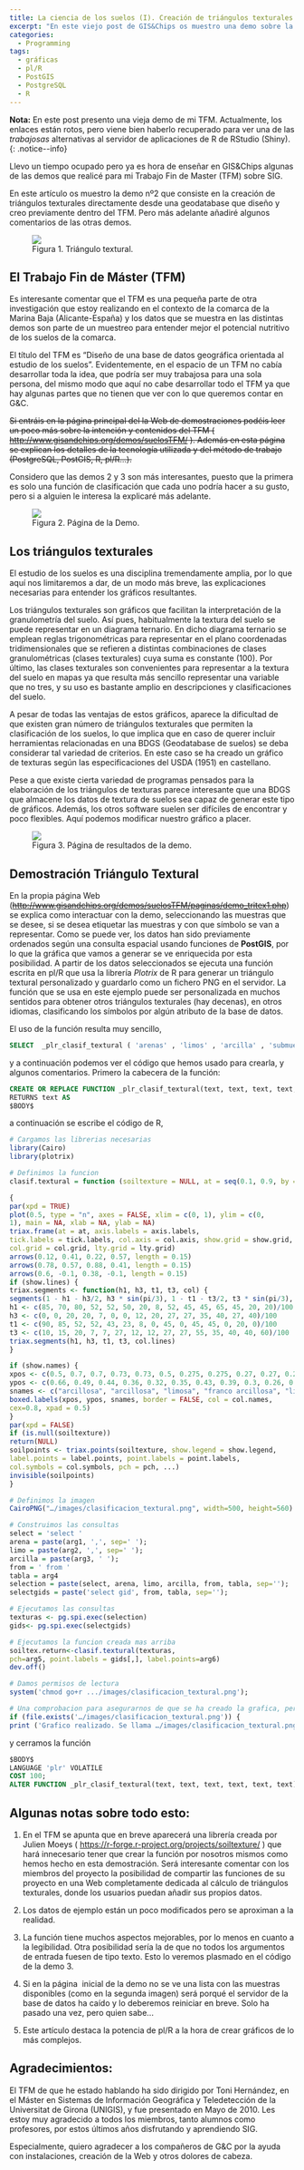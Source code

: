 ```yaml
---
title: La ciencia de los suelos (I). Creación de triángulos texturales directamente desde una Geodatabase.
excerpt: "En este viejo post de GIS&Chips os muestro una demo sobre la creación de triángulos texturales directamente desde una geodatabase."
categories:
  - Programming
tags:
  - gráficas
  - pl/R
  - PostGIS
  - PostgreSQL
  - R
---
```


**Nota:** En este post presento una vieja demo de mi TFM. Actualmente, los enlaces están rotos, pero viene bien haberlo recuperado para ver una de las *trabajosas* alternativas al servidor de aplicaciones de R de RStudio (Shiny).
{: .notice--info}

Llevo un tiempo ocupado pero ya es hora de enseñar en GIS&Chips algunas de las demos que realicé para mi Trabajo Fin de Master (TFM) sobre SIG.

En este artículo os muestro la demo nº2 que consiste en la creación de triángulos texturales directamente desde una geodatabase que diseño y creo previamente dentro del TFM. Pero más adelante añadiré algunos comentarios de las otras demos.


<figure class="half">
    <a href="{{ site.url }}/images/texture-classification.png"><img src="{{ site.url }}/images/texture-classification.png"></a>
    <figcaption>Figura 1. Triángulo textural.</figcaption>
</figure>


## El Trabajo Fin de Máster (TFM)

Es interesante comentar que el TFM es una pequeña parte de otra investigación que estoy realizando en el contexto de la comarca de la Marina Baja (Alicante-España) y los datos que se muestra en las distintas demos son parte de un muestreo para entender mejor el potencial nutritivo de los suelos de la comarca.

El título del TFM es “Diseño de una base de datos geográfica orientada al estudio de los suelos”. Evidentemente, en el espacio de un TFM no cabía desarrollar toda la idea, que podría ser muy trabajosa para una sola persona, del mismo modo que aquí no cabe desarrollar todo el TFM ya que hay algunas partes que no tienen que ver con lo que queremos contar en G&C.

<s>Si entráis en la página principal del la Web de demostraciones podéis leer un poco más sobre la intención y contenidos del TFM ( <http://www.gisandchips.org/demos/suelosTFM/> ). Además en esta página se explican los detalles de la tecnología utilizada y del método de trabajo (PostgreSQL, PostGIS, R, pl/R...).</s>

Considero que las demos 2 y 3 son más interesantes, puesto que la primera es solo una función de clasificación que cada uno podría hacer a su gusto, pero si a alguien le interesa la explicaré más adelante.


<figure class="half">
    <a href="{{ site.url }}/images/tritex-webapp.jpg"><img src="{{ site.url }}/images/tritex-webapp.jpg"></a>
    <figcaption>Figura 2. Página de la Demo.</figcaption>
</figure>


## Los triángulos texturales

El estudio de los suelos es una disciplina tremendamente amplia, por lo que aquí nos limitaremos a dar, de un modo más breve, las explicaciones necesarias para entender los gráficos resultantes.

Los triángulos texturales son gráficos que facilitan la interpretación de la granulometría del suelo. Así pues, habitualmente la textura del suelo se puede representar en un diagrama ternario. En dicho diagrama ternario se emplean reglas trigonométricas para representar en el plano coordenadas tridimensionales que se refieren a distintas combinaciones de clases granulométricas (clases texturales) cuya suma es constante (100). Por último, las clases texturales son convenientes para representar a la textura del suelo en mapas ya que resulta más sencillo representar una variable que no tres, y su uso es bastante amplio en descripciones y clasificaciones del suelo.

A pesar de todas las ventajas de estos gráficos, aparece la dificultad de que existen gran número de triángulos texturales que permiten la clasificación de los suelos, lo que implica que en caso de querer incluir herramientas relacionadas en una BDGS (Geodatabase de suelos) se deba considerar tal variedad de criterios. En este caso se ha creado un gráfico de texturas según las especificaciones del USDA (1951) en castellano.

Pese a que existe cierta variedad de programas pensados para la elaboración de los triángulos de texturas parece interesante que una BDGS que almacene los datos de textura de suelos sea capaz de generar este tipo de gráficos. Además, los otros software suelen ser difíciles de encontrar y poco flexibles. Aquí podemos modificar nuestro gráfico a placer.


<figure class="half">
    <a href="{{ site.url }}/images/tritex-results.jpg"><img src="{{ site.url }}/images/tritex-results.jpg"></a>
    <figcaption>Figura 3. Página de resultados de la demo.</figcaption>
</figure>



## Demostración Triángulo Textural

En la propia página Web (<s><http://www.gisandchips.org/demos/suelosTFM/paginas/demo_tritex1.php></s>) se explica como interactuar con la demo, seleccionando las muestras que se desee, si se desea etiquetar las muestras y con que símbolo se van a representar. Como se puede ver, los datos han sido previamente ordenados según una consulta espacial usando funciones de **PostGIS**, por lo que la gráfica que vamos a generar se ve enriquecida por esta posibilidad. A partir de los datos seleccionados se ejecuta una función escrita en pl/R que usa la librería *Plotrix* de R para generar un triángulo textural personalizado y guardarlo como un fichero PNG en el servidor. La función que se usa en este ejemplo puede ser personalizada en muchos sentidos para obtener otros triángulos texturales (hay decenas), en otros idiomas, clasificando los símbolos por algún atributo de la base de datos.

El uso de la función resulta muy sencillo,

```sql
SELECT  _plr_clasif_textural ( 'arenas' , 'limos' , 'arcilla' , 'submuestra' , 'simbolo' , 'etiquetas') ;
```

y a continuación podemos ver el código que hemos usado para crearla, y algunos comentarios. Primero la cabecera de la función:

```sql
CREATE OR REPLACE FUNCTION _plr_clasif_textural(text, text, text, text, text, text)
RETURNS text AS
$BODY$
```

a continuación se escribe el código de R,

```r
# Cargamos las librerias necesarias
library(Cairo)
library(plotrix)

# Definimos la funcion
clasif.textural = function (soiltexture = NULL, at = seq(0.1, 0.9, by = 0.1), axis.labels = c("% arena (entre 0,05 y 2 mm)", "% limo (entre 0,05 y 0,002 mm)", "% arcilla (menor de 0,002  mm)"), tick.labels = list(l = seq(10, 90, by = 10), r = seq(10, 90, by = 10), b = seq(10, 90, by = 10)), show.names = TRUE, show.lines = TRUE, col.names = "black", bg.names = par("bg"), show.grid = TRUE, col.axis = "black", col.lines = "black", col.grid = "gray", lty.grid = 3, show.legend = FALSE, label.points = FALSE, point.labels = '', col.symbols = "blue", pch = par("pch"), ...)

{
par(xpd = TRUE)
plot(0.5, type = "n", axes = FALSE, xlim = c(0, 1), ylim = c(0,
1), main = NA, xlab = NA, ylab = NA)
triax.frame(at = at, axis.labels = axis.labels,
tick.labels = tick.labels, col.axis = col.axis, show.grid = show.grid,
col.grid = col.grid, lty.grid = lty.grid)
arrows(0.12, 0.41, 0.22, 0.57, length = 0.15)
arrows(0.78, 0.57, 0.88, 0.41, length = 0.15)
arrows(0.6, -0.1, 0.38, -0.1, length = 0.15)
if (show.lines) {
triax.segments <- function(h1, h3, t1, t3, col) {
segments(1 - h1 - h3/2, h3 * sin(pi/3), 1 - t1 - t3/2, t3 * sin(pi/3), col = col)}
h1 <- c(85, 70, 80, 52, 52, 50, 20, 8, 52, 45, 45, 65, 45, 20, 20)/100
h3 <- c(0, 0, 20, 20, 7, 0, 0, 12, 20, 27, 27, 35, 40, 27, 40)/100
t1 <- c(90, 85, 52, 52, 43, 23, 8, 0, 45, 0, 45, 45, 0, 20, 0)/100
t3 <- c(10, 15, 20, 7, 7, 27, 12, 12, 27, 27, 55, 35, 40, 40, 60)/100
triax.segments(h1, h3, t1, t3, col.lines)
}

if (show.names) {
xpos <- c(0.5, 0.7, 0.7, 0.73, 0.73, 0.5, 0.275, 0.275, 0.27, 0.27, 0.25, 0.135, 0.18, 0.07, 0.49, 0.72, 0.9)
ypos <- c(0.66, 0.49, 0.44, 0.36, 0.32, 0.35, 0.43, 0.39, 0.3, 0.26, 0.13, 0.072, 0.032, 0.024, 0.18, 0.15, 0.06) * sin(pi/3)
snames <- c("arcillosa", "arcillosa", "limosa", "franco arcillosa", "limosa", "franco arcillosa", "arcillosa", "arenosa", "franco arcillosa", "arenosa", "franco arenosa", "arenosa", "franca", "arenosa", "franca", "franco limosa", "limosa")
boxed.labels(xpos, ypos, snames, border = FALSE, col = col.names,
cex=0.8, xpad = 0.5)
}
par(xpd = FALSE)
if (is.null(soiltexture))
return(NULL)
soilpoints <- triax.points(soiltexture, show.legend = show.legend,
label.points = label.points, point.labels = point.labels,
col.symbols = col.symbols, pch = pch, ...)
invisible(soilpoints)
}

# Definimos la imagen
CairoPNG("…/images/clasificacion_textural.png", width=500, height=560)

# Construimos las consultas
select = 'select '
arena = paste(arg1, ',', sep=' ');
limo = paste(arg2, ',', sep=' ');
arcilla = paste(arg3, ' ');
from = ' from '
tabla = arg4
selection = paste(select, arena, limo, arcilla, from, tabla, sep='');
selectgids = paste('select gid', from, tabla, sep='');

# Ejecutamos las consultas
texturas <- pg.spi.exec(selection)
gids<- pg.spi.exec(selectgids)

# Ejecutamos la funcion creada mas arriba
soiltex.return<-clasif.textural(texturas,
pch=arg5, point.labels = gids[,], label.points=arg6)
dev.off()

# Damos permisos de lectura
system('chmod go+r .../images/clasificacion_textural.png');

# Una comprobacion para asegurarnos de que se ha creado la grafica, pero no afecta para nada.
if (file.exists('…/images/clasificacion_textural.png')) {
print ('Grafico realizado. Se llama …/images/clasificacion_textural.png')};
```

y cerramos la función

```sql
$BODY$
LANGUAGE 'plr' VOLATILE
COST 100;
ALTER FUNCTION _plr_clasif_textural(text, text, text, text, text, text) OWNER TO postgres;
```

## Algunas notas sobre todo esto:

1. En el TFM se apunta que en breve aparecerá una librería creada por Julien Moeys ( <https://r-forge.r-project.org/projects/soiltexture/> ) que hará innecesario tener que crear la función por nosotros mismos como hemos hecho en esta demostración. Será interesante comentar con los miembros del proyecto la posibilidad de compartir las funciones de su proyecto en una Web completamente dedicada al cálculo de triángulos texturales, donde los usuarios puedan añadir sus propios datos.

2. Los datos de ejemplo están un poco modificados pero se aproximan a la realidad.

3. La función tiene muchos aspectos mejorables, por lo menos en cuanto a la legibilidad. Otra posibilidad sería la de que no todos los argumentos de entrada fuesen de tipo texto. Esto lo veremos plasmado en el código de la demo 3.

4. Si en la página  inicial de la demo no se ve una lista con las muestras disponibles (como en la segunda imagen) será porqué el servidor de la base de datos ha caído y lo deberemos reiniciar en breve. Solo ha pasado una vez, pero quien sabe...

5. Este artículo destaca la potencia de pl/R a la hora de crear gráficos de lo más complejos.


## Agradecimientos:

El TFM de que he estado hablando ha sido dirigido por Toni Hernández, en el Máster en Sistemas de Información Geográfica y Teledetección de la Universitat de Girona (UNIGIS), y fue presentado en Mayo de 2010. Les estoy muy agradecido a todos los miembros, tanto alumnos como profesores, por estos últimos años disfrutando y aprendiendo SIG.

Especialmente, quiero agradecer a los compañeros de G&C por la ayuda con instalaciones, creación de la Web y otros dolores de cabeza.


